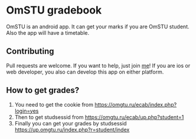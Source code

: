 # OmSTU gradebook

OmSTU is an android app. It can get your marks if you are OmSTU student. Also the app will have a timetable. 

## Contributing
Pull requests are welcome. If you want to help, just join [me](https://vk.com/s1dtv)! If you are ios or web developer, you also can develop this app on either platform.

## How to get grades?
1. You need to get the cookie from https://omgtu.ru/ecab/index.php?login=yes
2. Then to get studsessid from https://omgtu.ru/ecab/up.php?student=1
3. Finally you can get your grades by studsessid https://up.omgtu.ru/index.php?r=student/index
